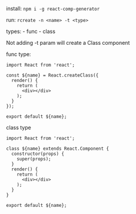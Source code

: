 install: `npm i -g react-comp-generator`

run: `rcreate -n <name> -t <type>`

types: - func
       - class

Not adding -t param will create a Class component

func type: 
```
import React from 'react';

const ${name} = React.createClass({
  render() {
    return (
      <div></div>
    );
  }
});

export default ${name};
```
class type
```
import React from 'react';

class ${name} extends React.Component {
  constructor(props) {
    super(props);
  }
  render() {
    return (
      <div></div>
    );
  }
}

export default ${name};
```